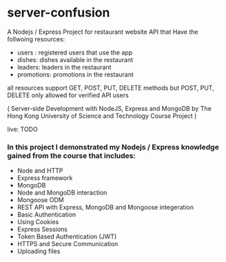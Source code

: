 # server-confusion

A Nodejs / Express Project for restaurant website API that Have the follwoing resources:

- users : registered users that use the app
- dishes: dishes available in the restaurant
- leaders: leaders in the restaurant
- promotions: promotions in the restaurant

all resources support GET, POST, PUT, DELETE methods but POST, PUT, DELETE only allowed for verified API users

( Server-side Development with NodeJS, Express and MongoDB
by The Hong Kong University of Science and Technology
Course Project )

live: TODO

### In this project I demonstrated my Nodejs / Express knowledge gained from the course that includes:

- Node and HTTP
- Express framework
- MongoDB
- Node and MongoDB interaction
- Mongoose ODM
- REST API with Express, MongoDB and Mongoose integeration
- Basic Authentication
- Using Cookies
- Express Sessions
- Token Based Authentication (JWT)
- HTTPS and Secure Communication
- Uploading files
